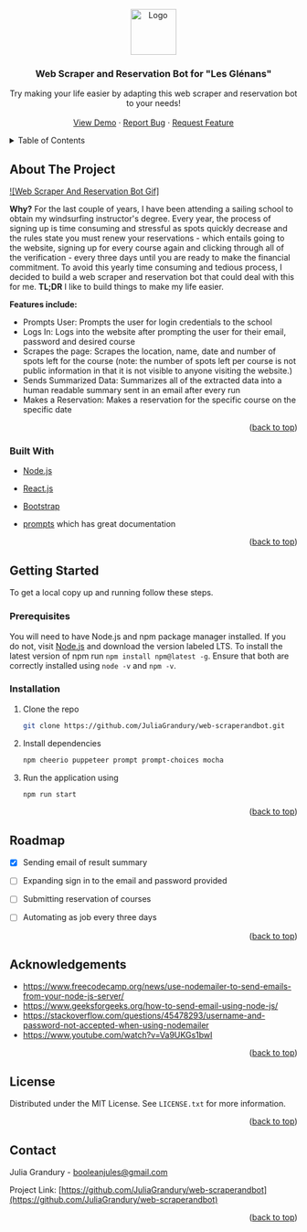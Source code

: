 <!-- PROJECT TITLE PAGE -->
<br />
<div align="center">
  <a href="https://www.glenans.asso.fr/">
    <img src="https://www.safetics.com/wp-content/uploads/2019/10/les-glenans-logo-01-1.png" alt="Logo" width="80" height="80">
  </a>
  <h3 align="center">Web Scraper and Reservation Bot for "Les Glénans"</h3>
  <p align="center">
    Try making your life easier by adapting this web scraper and reservation bot to your needs!
    <br />
    <br />
    <a href="#">View Demo</a>
    ·
    <a href="https://github.com/JuliaGrandury/web-scraperandbot/issues">Report Bug</a>
    ·
    <a href="https://github.com/JuliaGrandury/web-scraperandbot/issues">Request Feature</a>
  </p>
</div>



<!-- TABLE OF CONTENTS -->
<details>
  <summary>Table of Contents</summary>
  <ol>
    <li>
      <a href="#about-the-project">About The Project</a>
      <ul>
        <li><a href="#built-with">Built With</a></li>
      </ul>
    </li>
    <li>
      <a href="#getting-started">Getting Started</a>
      <ul>
        <li><a href="#prerequisites">Prerequisites</a></li>
        <li><a href="#installation">Installation</a></li>
      </ul>
    </li>
    <li><a href="#roadmap">Roadmap</a></li>
    <li><a href="#contact">Contact</a></li>
  </ol>
</details>



<!-- ABOUT THE PROJECT -->
## About The Project

[![Web Scraper And Reservation Bot Gif]](https://example.com)

**Why?** For the last couple of years, I have been attending a sailing school to obtain my windsurfing instructor's degree. Every year, the process of signing up is time consuming and stressful as spots quickly decrease and the rules state you must renew your reservations - which entails going to the website, signing up for every course again and clicking through all of the verification - every three days until you are ready to make the financial commitment. To avoid this yearly time consuming and tedious process, I decided to build a web scraper and reservation bot that could deal with this for me.
**TL;DR** I like to build things to make my life easier.

**Features include:**
* Prompts User: Prompts the user for login credentials to the school
* Logs In: Logs into the website after prompting the user for their email, password and desired course
* Scrapes the page: Scrapes the location, name, date and number of spots left for the course (note: the number of spots left per course is not public information in that it is not visible to anyone visiting the website.)
* Sends Summarized Data: Summarizes all of the extracted data into a human readable summary sent in an email after every run
* Makes a Reservation: Makes a reservation for the specific course on the specific date

<p align="right">(<a href="#top">back to top</a>)</p>


### Built With

* [Node.js](https://nodejs.org/en/)
* [React.js](https://reactjs.org/)
* [Bootstrap](https://getbootstrap.com)

* [prompts](https://www.npmjs.com/package/prompts) which has great documentation

<p align="right">(<a href="#top">back to top</a>)</p>


<!-- GETTING STARTED -->
## Getting Started

To get a local copy up and running follow these steps.

### Prerequisites

You will need to have Node.js and npm package manager installed. If you do not, visit [Node.js](https://nodejs.org/en/) and download the version labeled LTS. To install the latest version of npm run `npm install npm@latest -g`. Ensure that both are correctly installed using `node -v` and `npm -v`.

### Installation

1. Clone the repo
   ```sh
   git clone https://github.com/JuliaGrandury/web-scraperandbot.git
   ```
2. Install dependencies
   ```sh
   npm cheerio puppeteer prompt prompt-choices mocha
   ```
3. Run the application using 
   ```sh
   npm run start
   ```
<p align="right">(<a href="#top">back to top</a>)</p>



<!-- ROADMAP -->
## Roadmap

- [X] Sending email of result summary
- [ ] Expanding sign in to the email and password provided
- [ ] Submitting reservation of courses 
- [ ] Automating as job every three days


<p align="right">(<a href="#top">back to top</a>)</p>



<!-- ACKNOWLEDGEMENTS -->
## Acknowledgements
* https://www.freecodecamp.org/news/use-nodemailer-to-send-emails-from-your-node-js-server/
* https://www.geeksforgeeks.org/how-to-send-email-using-node-js/
* https://stackoverflow.com/questions/45478293/username-and-password-not-accepted-when-using-nodemailer
* https://www.youtube.com/watch?v=Va9UKGs1bwI


<p align="right">(<a href="#top">back to top</a>)</p>


<!-- LICENSE -->
## License

Distributed under the MIT License. See `LICENSE.txt` for more information.

<p align="right">(<a href="#top">back to top</a>)</p>



<!-- CONTACT -->
## Contact

Julia Grandury - booleanjules@gmail.com

Project Link: [https://github.com/JuliaGrandury/web-scraperandbot](https://github.com/JuliaGrandury/web-scraperandbot)

<p align="right">(<a href="#top">back to top</a>)</p>


